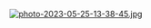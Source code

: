 [![photo-2023-05-25-13-38-45.jpg](https://i.postimg.cc/j2dGLg0Z/photo-2023-05-25-13-38-45.jpg)](https://postimg.cc/TLFkscPD)
